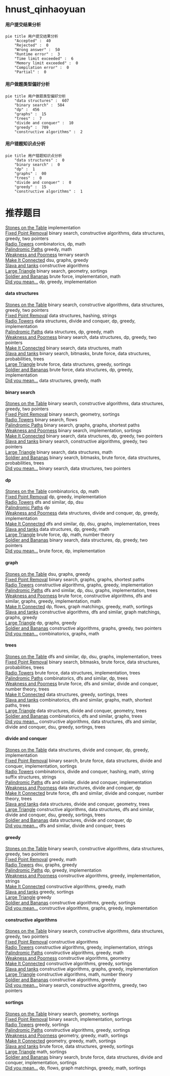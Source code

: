# hnust_qinhaoyuan
<!-- tabs:start -->
#### **用户提交结果分析**

```mermaid
pie title 用户提交结果分析
    "Accepted" :  40
    "Rejected" :  0
    "Wrong answer" :  50
    "Runtime error" :  3
    "Time limit exceeded" :  6
    "Memory limit exceeded" :  0
    "Compilation error" :  0
    "Partial" :  0
```
#### **用户做题类型偏好分析**

```mermaid
pie title 用户做题类型偏好分析
    "data structures" :  607
    "binary search" :  584
    "dp" :  456
    "graphs" :  15
    "trees" :  7
    "divide and conquer" :  10
    "greedy" :  709
    "constructive algorithms" :  2
```
#### **用户错题知识点分析**

```mermaid
pie title 用户错题知识点分析
    "data structures" :  0
    "binary search" :  0
    "dp" :  1
    "graphs" :  00
    "trees" :  0
    "divide and conquer" :  0
    "greedy" :  15
    "constructive algorithms" :  1
```
<!-- tabs:end -->
# 推荐题目
[Stones on the Table](http://codeforces.com/problemset/problem/266/A)		implementation		  
[Fixed Point Removal](http://codeforces.com/problemset/problem/1404/C)		binary search,
                        constructive algorithms,
                        data structures,
                        greedy,
                        two pointers		  
[Radio Towers](http://codeforces.com/problemset/problem/1452/D)		combinatorics,
                        dp,
                        math		  
[Palindromic Paths](http://codeforces.com/problemset/problem/1366/C)		greedy,
                        math		  
[Weakness and Poorness](http://codeforces.com/problemset/problem/578/C)		ternary search		  
[Make It Connected](https://codeforces.com/contest/1489/problem/G)		dsu,
                        graphs,
                        greedy		  
[Slava and tanks](http://codeforces.com/problemset/problem/877/C)		constructive algorithms		  
[Large Triangle](http://codeforces.com/problemset/problem/1019/D)		binary search,
                        geometry,
                        sortings		  
[Soldier and Bananas](http://codeforces.com/problemset/problem/546/A)		brute force,
                        implementation,
                        math		  
[Did you mean...](http://codeforces.com/problemset/problem/858/C)		dp,
                        greedy,
                        implementation		  
<!-- tabs:start -->
#### **data structures**
[Stones on the Table](http://codeforces.com/problemset/problem/1404/C)		binary search,
                        constructive algorithms,
                        data structures,
                        greedy,
                        two pointers		  
[Fixed Point Removal](http://codeforces.com/problemset/problem/213/E)		data structures,
                        hashing,
                        strings		  
[Radio Towers](http://codeforces.com/problemset/problem/1420/C2)		data structures,
                        divide and conquer,
                        dp,
                        greedy,
                        implementation		  
[Palindromic Paths](http://codeforces.com/problemset/problem/626/G)		data structures,
                        dp,
                        greedy,
                        math		  
[Weakness and Poorness](http://codeforces.com/problemset/problem/1492/C)		binary search,
                        data structures,
                        dp,
                        greedy,
                        two pointers		  
[Make It Connected](http://codeforces.com/problemset/problem/1490/G)		binary search,
                        data structures,
                        math		  
[Slava and tanks](http://codeforces.com/problemset/problem/1479/D)		binary search,
                        bitmasks,
                        brute force,
                        data structures,
                        probabilities,
                        trees		  
[Large Triangle](http://codeforces.com/problemset/problem/1497/A)		brute force,
                        data structures,
                        greedy,
                        sortings		  
[Soldier and Bananas](http://codeforces.com/problemset/problem/1491/C)		brute force,
                        data structures,
                        dp,
                        greedy,
                        implementation		  
[Did you mean...](http://codeforces.com/problemset/problem/1492/B)		data structures,
                        greedy,
                        math		  
#### **binary search**
[Stones on the Table](http://codeforces.com/problemset/problem/1404/C)		binary search,
                        constructive algorithms,
                        data structures,
                        greedy,
                        two pointers		  
[Fixed Point Removal](http://codeforces.com/problemset/problem/1019/D)		binary search,
                        geometry,
                        sortings		  
[Radio Towers](http://codeforces.com/problemset/problem/925/F)		binary search,
                        flows		  
[Palindromic Paths](https://codeforces.com/contest/1262/problem/E)		binary search,
                        graphs,
                        graphs,
                        shortest paths		  
[Weakness and Poorness](https://codeforces.com/contest/966/problem/B)		binary search,
                        implementation,
                        sortings		  
[Make It Connected](http://codeforces.com/problemset/problem/1492/C)		binary search,
                        data structures,
                        dp,
                        greedy,
                        two pointers		  
[Slava and tanks](http://codeforces.com/problemset/problem/1463/D)		binary search,
                        constructive algorithms,
                        greedy,
                        two pointers		  
[Large Triangle](http://codeforces.com/problemset/problem/1490/G)		binary search,
                        data structures,
                        math		  
[Soldier and Bananas](http://codeforces.com/problemset/problem/1479/D)		binary search,
                        bitmasks,
                        brute force,
                        data structures,
                        probabilities,
                        trees		  
[Did you mean...](http://codeforces.com/problemset/problem/1436/E)		binary search,
                        data structures,
                        two pointers		  
#### **dp**
[Stones on the Table](http://codeforces.com/problemset/problem/1452/D)		combinatorics,
                        dp,
                        math		  
[Fixed Point Removal](http://codeforces.com/problemset/problem/858/C)		dp,
                        greedy,
                        implementation		  
[Radio Towers](http://codeforces.com/problemset/problem/741/B)		dfs and similar,
                        dp,
                        dsu		  
[Palindromic Paths](http://codeforces.com/problemset/problem/1221/D)		dp		  
[Weakness and Poorness](http://codeforces.com/problemset/problem/1420/C2)		data structures,
                        divide and conquer,
                        dp,
                        greedy,
                        implementation		  
[Make It Connected](http://codeforces.com/problemset/problem/763/A)		dfs and similar,
                        dp,
                        dsu,
                        graphs,
                        implementation,
                        trees		  
[Slava and tanks](http://codeforces.com/problemset/problem/626/G)		data structures,
                        dp,
                        greedy,
                        math		  
[Large Triangle](http://codeforces.com/problemset/problem/1512/G)		brute force,
                        dp,
                        math,
                        number theory		  
[Soldier and Bananas](http://codeforces.com/problemset/problem/1492/C)		binary search,
                        data structures,
                        dp,
                        greedy,
                        two pointers		  
[Did you mean...](https://codeforces.com/contest/1457/problem/C)		brute force,
                        dp,
                        implementation		  
#### **graph**
[Stones on the Table](https://codeforces.com/contest/1489/problem/G)		dsu,
                        graphs,
                        greedy		  
[Fixed Point Removal](https://codeforces.com/contest/1262/problem/E)		binary search,
                        graphs,
                        graphs,
                        shortest paths		  
[Radio Towers](http://codeforces.com/problemset/problem/1439/A2)		constructive algorithms,
                        graphs,
                        greedy,
                        implementation		  
[Palindromic Paths](http://codeforces.com/problemset/problem/763/A)		dfs and similar,
                        dp,
                        dsu,
                        graphs,
                        implementation,
                        trees		  
[Weakness and Poorness](http://codeforces.com/problemset/problem/1487/C)		brute force,
                        constructive algorithms,
                        dfs and similar,
                        graphs,
                        greedy,
                        implementation,
                        math		  
[Make It Connected](http://codeforces.com/problemset/problem/1437/C)		dp,
                        flows,
                        graph matchings,
                        greedy,
                        math,
                        sortings		  
[Slava and tanks](http://codeforces.com/problemset/problem/1470/D)		constructive algorithms,
                        dfs and similar,
                        graph matchings,
                        graphs,
                        greedy		  
[Large Triangle](http://codeforces.com/problemset/problem/1476/C)		dp,
                        graphs,
                        greedy		  
[Soldier and Bananas](http://codeforces.com/problemset/problem/1304/D)		constructive algorithms,
                        graphs,
                        greedy,
                        two pointers		  
[Did you mean...](http://codeforces.com/problemset/problem/1475/C)		combinatorics,
                        graphs,
                        math		  
#### **trees**
[Stones on the Table](http://codeforces.com/problemset/problem/763/A)		dfs and similar,
                        dp,
                        dsu,
                        graphs,
                        implementation,
                        trees		  
[Fixed Point Removal](http://codeforces.com/problemset/problem/1479/D)		binary search,
                        bitmasks,
                        brute force,
                        data structures,
                        probabilities,
                        trees		  
[Radio Towers](http://codeforces.com/problemset/problem/1511/C)		brute force,
                        data structures,
                        implementation,
                        trees		  
[Palindromic Paths](http://codeforces.com/problemset/problem/1499/F)		combinatorics,
                        dfs and similar,
                        dp,
                        trees		  
[Weakness and Poorness](http://codeforces.com/problemset/problem/1491/E)		brute force,
                        dfs and similar,
                        divide and conquer,
                        number theory,
                        trees		  
[Make It Connected](http://codeforces.com/problemset/problem/1466/D)		data structures,
                        greedy,
                        sortings,
                        trees		  
[Slava and tanks](http://codeforces.com/problemset/problem/1495/D)		combinatorics,
                        dfs and similar,
                        graphs,
                        math,
                        shortest paths,
                        trees		  
[Large Triangle](http://codeforces.com/problemset/problem/1303/G)		data structures,
                        divide and conquer,
                        geometry,
                        trees		  
[Soldier and Bananas](http://codeforces.com/problemset/problem/1454/E)		combinatorics,
                        dfs and similar,
                        graphs,
                        trees		  
[Did you mean...](http://codeforces.com/problemset/problem/1494/D)		constructive algorithms,
                        data structures,
                        dfs and similar,
                        divide and conquer,
                        dsu,
                        greedy,
                        sortings,
                        trees		  
#### **divide and conquer**
[Stones on the Table](http://codeforces.com/problemset/problem/1420/C2)		data structures,
                        divide and conquer,
                        dp,
                        greedy,
                        implementation		  
[Fixed Point Removal](http://codeforces.com/problemset/problem/1461/D)		binary search,
                        brute force,
                        data structures,
                        divide and conquer,
                        implementation,
                        sortings		  
[Radio Towers](http://codeforces.com/problemset/problem/1466/G)		combinatorics,
                        divide and conquer,
                        hashing,
                        math,
                        string suffix structures,
                        strings		  
[Palindromic Paths](http://codeforces.com/problemset/problem/1490/D)		dfs and similar,
                        divide and conquer,
                        implementation		  
[Weakness and Poorness](https://codeforces.com/contest/1483/problem/C)		data structures,
                        divide and conquer,
                        dp		  
[Make It Connected](http://codeforces.com/problemset/problem/1491/E)		brute force,
                        dfs and similar,
                        divide and conquer,
                        number theory,
                        trees		  
[Slava and tanks](http://codeforces.com/problemset/problem/1303/G)		data structures,
                        divide and conquer,
                        geometry,
                        trees		  
[Large Triangle](http://codeforces.com/problemset/problem/1494/D)		constructive algorithms,
                        data structures,
                        dfs and similar,
                        divide and conquer,
                        dsu,
                        greedy,
                        sortings,
                        trees		  
[Soldier and Bananas](http://codeforces.com/problemset/problem/1482/E)		data structures,
                        divide and conquer,
                        dp		  
[Did you mean...](http://codeforces.com/problemset/problem/566/C)		dfs and similar,
                        divide and conquer,
                        trees		  
#### **greedy**
[Stones on the Table](http://codeforces.com/problemset/problem/1404/C)		binary search,
                        constructive algorithms,
                        data structures,
                        greedy,
                        two pointers		  
[Fixed Point Removal](http://codeforces.com/problemset/problem/1366/C)		greedy,
                        math		  
[Radio Towers](https://codeforces.com/contest/1489/problem/G)		dsu,
                        graphs,
                        greedy		  
[Palindromic Paths](http://codeforces.com/problemset/problem/858/C)		dp,
                        greedy,
                        implementation		  
[Weakness and Poorness](http://codeforces.com/problemset/problem/708/A)		constructive algorithms,
                        greedy,
                        implementation,
                        strings		  
[Make It Connected](http://codeforces.com/problemset/problem/729/D)		constructive algorithms,
                        greedy,
                        math		  
[Slava and tanks](http://codeforces.com/problemset/problem/732/E)		greedy,
                        sortings		  
[Large Triangle](http://codeforces.com/problemset/problem/226/B)		greedy		  
[Soldier and Bananas](http://codeforces.com/problemset/problem/779/C)		constructive algorithms,
                        greedy,
                        sortings		  
[Did you mean...](http://codeforces.com/problemset/problem/1439/A2)		constructive algorithms,
                        graphs,
                        greedy,
                        implementation		  
#### **constructive algorithms**
[Stones on the Table](http://codeforces.com/problemset/problem/1404/C)		binary search,
                        constructive algorithms,
                        data structures,
                        greedy,
                        two pointers		  
[Fixed Point Removal](http://codeforces.com/problemset/problem/877/C)		constructive algorithms		  
[Radio Towers](http://codeforces.com/problemset/problem/708/A)		constructive algorithms,
                        greedy,
                        implementation,
                        strings		  
[Palindromic Paths](http://codeforces.com/problemset/problem/729/D)		constructive algorithms,
                        greedy,
                        math		  
[Weakness and Poorness](http://codeforces.com/problemset/problem/277/B)		constructive algorithms,
                        geometry		  
[Make It Connected](http://codeforces.com/problemset/problem/779/C)		constructive algorithms,
                        greedy,
                        sortings		  
[Slava and tanks](http://codeforces.com/problemset/problem/1439/A2)		constructive algorithms,
                        graphs,
                        greedy,
                        implementation		  
[Large Triangle](http://codeforces.com/problemset/problem/1511/B)		constructive algorithms,
                        math,
                        number theory		  
[Soldier and Bananas](http://codeforces.com/problemset/problem/1493/A)		constructive algorithms,
                        greedy		  
[Did you mean...](http://codeforces.com/problemset/problem/1463/D)		binary search,
                        constructive algorithms,
                        greedy,
                        two pointers		  
#### **sortings**
[Stones on the Table](http://codeforces.com/problemset/problem/1019/D)		binary search,
                        geometry,
                        sortings		  
[Fixed Point Removal](https://codeforces.com/contest/966/problem/B)		binary search,
                        implementation,
                        sortings		  
[Radio Towers](http://codeforces.com/problemset/problem/732/E)		greedy,
                        sortings		  
[Palindromic Paths](http://codeforces.com/problemset/problem/779/C)		constructive algorithms,
                        greedy,
                        sortings		  
[Weakness and Poorness](https://codeforces.com/contest/1496/problem/C)		geometry,
                        greedy,
                        math,
                        sortings		  
[Make It Connected](http://codeforces.com/problemset/problem/1495/A)		geometry,
                        greedy,
                        math,
                        sortings		  
[Slava and tanks](http://codeforces.com/problemset/problem/1497/A)		brute force,
                        data structures,
                        greedy,
                        sortings		  
[Large Triangle](http://codeforces.com/problemset/problem/1427/A)		math,
                        sortings		  
[Soldier and Bananas](http://codeforces.com/problemset/problem/1461/D)		binary search,
                        brute force,
                        data structures,
                        divide and conquer,
                        implementation,
                        sortings		  
[Did you mean...](http://codeforces.com/problemset/problem/1437/C)		dp,
                        flows,
                        graph matchings,
                        greedy,
                        math,
                        sortings		  
<!-- tabs:end -->
